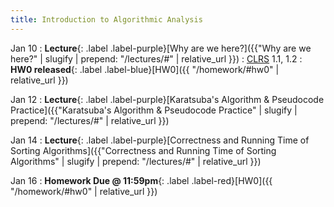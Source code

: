 ```yaml
---
title: Introduction to Algorithmic Analysis
---
```


Jan 10
: **Lecture**{: .label .label-purple}[Why are we here?]({{"Why are we here?" | slugify | prepend: "/lectures/#" | relative_url }})
  : [CLRS](https://edutechlearners.com/download/Introduction_to_algorithms-3rd%20Edition.pdf) 1.1, 1.2
: **HW0 released**{: .label .label-blue}[HW0]({{ "/homework/#hw0" | relative_url }})

Jan 12
: **Lecture**{: .label .label-purple}[Karatsuba's Algorithm & Pseudocode Practice]({{"Karatsuba's Algorithm & Pseudocode Practice" | slugify | prepend: "/lectures/#" | relative_url }})

Jan 14
: **Lecture**{: .label .label-purple}[Correctness and Running Time of Sorting Algorithms]({{"Correctness and Running Time of Sorting Algorithms" | slugify | prepend: "/lectures/#" | relative_url }})

Jan 16
: **Homework Due @ 11:59pm**{: .label .label-red}[HW0]({{ "/homework/#hw0" | relative_url }})